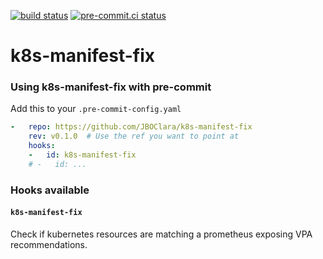 [![build status](https://github.com/JBOClara/k8s-manifest-fix/actions/workflows/main.yml/badge.svg)](https://github.com/JBOClara/k8s-manifest-fix/actions/workflows/main.yml)
[![pre-commit.ci status](https://results.pre-commit.ci/badge/github/JBOClara/k8s-manifest-fix/main.svg)](https://results.pre-commit.ci/latest/github/JBOClara/k8s-manifest-fix/main)

k8s-manifest-fix
================

### Using k8s-manifest-fix with pre-commit

Add this to your `.pre-commit-config.yaml`

```yaml
-   repo: https://github.com/JBOClara/k8s-manifest-fix
    rev: v0.1.0  # Use the ref you want to point at
    hooks:
    -   id: k8s-manifest-fix
    # -   id: ...
```

### Hooks available

#### `k8s-manifest-fix`

Check if kubernetes resources are matching a prometheus exposing VPA recommendations.
